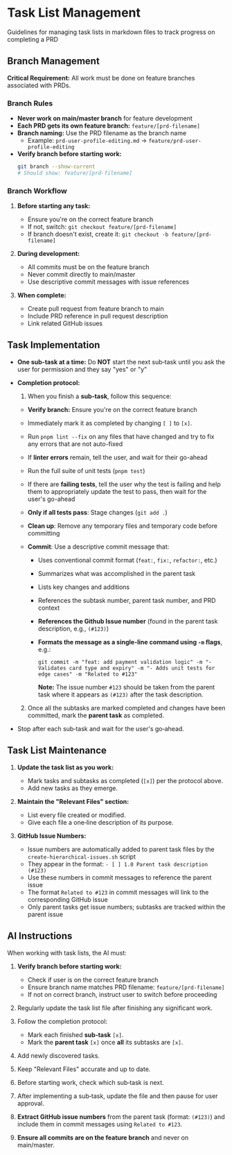 # Task List Management

Guidelines for managing task lists in markdown files to track progress on completing a PRD

## Branch Management

**Critical Requirement:** All work must be done on feature branches associated with PRDs.

### Branch Rules

- **Never work on main/master branch** for feature development
- **Each PRD gets its own feature branch:** `feature/[prd-filename]`
- **Branch naming:** Use the PRD filename as the branch name
  - Example: `prd-user-profile-editing.md` → `feature/prd-user-profile-editing`
- **Verify branch before starting work:**
  ```bash
  git branch --show-current
  # Should show: feature/[prd-filename]
  ```

### Branch Workflow

1. **Before starting any task:**

   - Ensure you're on the correct feature branch
   - If not, switch: `git checkout feature/[prd-filename]`
   - If branch doesn't exist, create it: `git checkout -b feature/[prd-filename]`

2. **During development:**

   - All commits must be on the feature branch
   - Never commit directly to main/master
   - Use descriptive commit messages with issue references

3. **When complete:**
   - Create pull request from feature branch to main
   - Include PRD reference in pull request description
   - Link related GitHub issues

## Task Implementation

- **One sub-task at a time:** Do **NOT** start the next sub‑task until you ask the user for permission and they say "yes" or "y"
- **Completion protocol:**

  1. When you finish a **sub-task**, follow this sequence:

  - **Verify branch:** Ensure you're on the correct feature branch
  - Immediately mark it as completed by changing `[ ]` to `[x]`.
  - Run `pnpm lint --fix` on any files that have changed and try to fix any errors that are not auto-fixed
  - If **linter errors** remain, tell the user, and wait for their go-ahead
  - Run the full suite of unit tests (`pnpm test`)
  - If there are **failing tests**, tell the user why the test is failing and help them to appropriately update the test to pass, then wait for the user's go-ahead
  - **Only if all tests pass**: Stage changes (`git add .`)
  - **Clean up**: Remove any temporary files and temporary code before committing
  - **Commit**: Use a descriptive commit message that:

    - Uses conventional commit format (`feat:`, `fix:`, `refactor:`, etc.)
    - Summarizes what was accomplished in the parent task
    - Lists key changes and additions
    - References the subtask number, parent task number, and PRD context
    - **References the Github Issue number** (found in the parent task description, e.g., `(#123)`)
    - **Formats the message as a single-line command using `-m` flags**, e.g.:

      ```
      git commit -m "feat: add payment validation logic" -m "- Validates card type and expiry" -m "- Adds unit tests for edge cases" -m "Related to #123"
      ```

      **Note:** The issue number `#123` should be taken from the parent task where it appears as `(#123)` after the task description.

  2. Once all the subtasks are marked completed and changes have been committed, mark the **parent task** as completed.

- Stop after each sub‑task and wait for the user's go‑ahead.

## Task List Maintenance

1. **Update the task list as you work:**

   - Mark tasks and subtasks as completed (`[x]`) per the protocol above.
   - Add new tasks as they emerge.

2. **Maintain the "Relevant Files" section:**

   - List every file created or modified.
   - Give each file a one‑line description of its purpose.

3. **GitHub Issue Numbers:**
   - Issue numbers are automatically added to parent task files by the `create-hierarchical-issues.sh` script
   - They appear in the format: `- [ ] 1.0 Parent task description (#123)`
   - Use these numbers in commit messages to reference the parent issue
   - The format `Related to #123` in commit messages will link to the corresponding GitHub issue
   - Only parent tasks get issue numbers; subtasks are tracked within the parent issue

## AI Instructions

When working with task lists, the AI must:

1. **Verify branch before starting work:**

   - Check if user is on the correct feature branch
   - Ensure branch name matches PRD filename: `feature/[prd-filename]`
   - If not on correct branch, instruct user to switch before proceeding

2. Regularly update the task list file after finishing any significant work.

3. Follow the completion protocol:

   - Mark each finished **sub‑task** `[x]`.
   - Mark the **parent task** `[x]` once **all** its subtasks are `[x]`.

4. Add newly discovered tasks.

5. Keep "Relevant Files" accurate and up to date.

6. Before starting work, check which sub‑task is next.

7. After implementing a sub‑task, update the file and then pause for user approval.

8. **Extract GitHub issue numbers** from the parent task (format: `(#123)`) and include them in commit messages using `Related to #123`.

9. **Ensure all commits are on the feature branch** and never on main/master.
